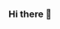 ### Hi there 👋

<!--
**darwinroa/darwinroa** is a ✨ _special_ ✨ repository because its `README.md` (this file) appears on your GitHub profile.

<h1 align="center">Hi👋, I’m Darwin Roa</h1>
<h3 align="center">Full Stack Developer | WordPress | React | Node | Express | PostgreSQL | CSS | HTML</h3>

- 📄 [Full Stack developer with more than 4 years of experience in WordPress, HTML, CSS, JavaScript, jQuery and PHP. I also started in the Full Stack world in the Bootcamp called Soy Henry, where I learned React, Node, Express, PostgreSQL and Sequelize. Being React with which I developed the most. My experiences: As a WordPress web developer, I have worked for different Marketing Agencies where I have made websites for different purposes, such as medical offices, tourism, virtual stores, sex education, among others. Among the most important projects in which I have participated as a developer with WordPress, has been working together with a team of developers to make the Eucolait (http://eucolait.eu/) and YSAFE IPPF (https://ysafe. net/ippf). Where Eucolait is the European dairy trade community, and YSAFE IPPF is the Association safe from sexual and gender-based violence in Europe and Central Asia. Also, as a student in Henry's Bootcamp, I developed two projects required to pass the bootcamp, where I demonstrated what I learned in Node, Exrpess, React, PostgreSQL, Sequelize, Git. In these projects, user control, combined filters, payment gateways, administration area, emails, notifications, among others, were worked on. Who I am? I am an honest and responsible person, a good companion and with a good sense of humor. I have good soft skills such as being communicative and participatory, I am not ashamed to speak in public even if my nerves are present. I like to be good at what I do, applying good practices to everything. Eventually I like to take some time to ride my bike so I can distract my mind a bit and then have more concentration to solve complex tasks.](Full Stack developer with more than 4 years of experience in WordPress, HTML, CSS, JavaScript, jQuery and PHP. I also started in the Full Stack world in the Bootcamp called Soy Henry, where I learned React, Node, Express, PostgreSQL and Sequelize. Being React with which I developed the most. My experiences: As a WordPress web developer, I have worked for different Marketing Agencies where I have made websites for different purposes, such as medical offices, tourism, virtual stores, sex education, among others. Among the most important projects in which I have participated as a developer with WordPress, has been working together with a team of developers to make the Eucolait (http://eucolait.eu/) and YSAFE IPPF (https://ysafe.net/ippf). Where Eucolait is the European dairy trade community, and YSAFE IPPF is the Association safe from sexual and gender-based violence in Europe and Central Asia. Also, as a student in Henry's Bootcamp, I developed two projects required to pass the bootcamp, where I demonstrated what I learned in Node, Exrpess, React, PostgreSQL, Sequelize, Git. In these projects, user control, combined filters, payment gateways, administration area, emails, notifications, among others, were worked on. Who I am? I am an honest and responsible person, a good companion and with a good sense of humor. I have good soft skills such as being communicative and participatory, I am not ashamed to speak in public even if my nerves are present. I like to be good at what I do, applying good practices to everything. Eventually I like to take some time to ride my bike so I can distract my mind a bit and then have more concentration to solve complex tasks.)

<h3 align="left">Connect with me:</h3>
<p align="left">
<a href="https://linkedin.com/in/darwin-roa" target="blank"><img align="center" src="https://raw.githubusercontent.com/rahuldkjain/github-profile-readme-generator/master/src/images/icons/Social/linked-in-alt.svg" alt="darwin-roa" height="30" width="40" /></a>
</p>

<h3 align="left">Languages and Tools:</h3>
<p align="left"> <a href="https://www.w3schools.com/css/" target="_blank" rel="noreferrer"> <img src="https://raw.githubusercontent.com/devicons/devicon/master/icons/css3/css3-original-wordmark.svg" alt="css3" width="40" height="40"/> </a> <a href="https://www.figma.com/" target="_blank" rel="noreferrer"> <img src="https://www.vectorlogo.zone/logos/figma/figma-icon.svg" alt="figma" width="40" height="40"/> </a> <a href="https://firebase.google.com/" target="_blank" rel="noreferrer"> <img src="https://www.vectorlogo.zone/logos/firebase/firebase-icon.svg" alt="firebase" width="40" height="40"/> </a> <a href="https://git-scm.com/" target="_blank" rel="noreferrer"> <img src="https://www.vectorlogo.zone/logos/git-scm/git-scm-icon.svg" alt="git" width="40" height="40"/> </a> <a href="https://www.w3.org/html/" target="_blank" rel="noreferrer"> <img src="https://raw.githubusercontent.com/devicons/devicon/master/icons/html5/html5-original-wordmark.svg" alt="html5" width="40" height="40"/> </a> <a href="https://developer.mozilla.org/en-US/docs/Web/JavaScript" target="_blank" rel="noreferrer"> <img src="https://raw.githubusercontent.com/devicons/devicon/master/icons/javascript/javascript-original.svg" alt="javascript" width="40" height="40"/> </a> <a href="https://www.php.net" target="_blank" rel="noreferrer"> <img src="https://raw.githubusercontent.com/devicons/devicon/master/icons/php/php-original.svg" alt="php" width="40" height="40"/> </a> <a href="https://www.postgresql.org" target="_blank" rel="noreferrer"> <img src="https://raw.githubusercontent.com/devicons/devicon/master/icons/postgresql/postgresql-original-wordmark.svg" alt="postgresql" width="40" height="40"/> </a> <a href="https://postman.com" target="_blank" rel="noreferrer"> <img src="https://www.vectorlogo.zone/logos/getpostman/getpostman-icon.svg" alt="postman" width="40" height="40"/> </a> <a href="https://reactjs.org/" target="_blank" rel="noreferrer"> <img src="https://raw.githubusercontent.com/devicons/devicon/master/icons/react/react-original-wordmark.svg" alt="react" width="40" height="40"/> </a> <a href="https://redux.js.org" target="_blank" rel="noreferrer"> <img src="https://raw.githubusercontent.com/devicons/devicon/master/icons/redux/redux-original.svg" alt="redux" width="40" height="40"/> </a> <a href="https://sass-lang.com" target="_blank" rel="noreferrer"> <img src="https://raw.githubusercontent.com/devicons/devicon/master/icons/sass/sass-original.svg" alt="sass" width="40" height="40"/> </a> </p>
